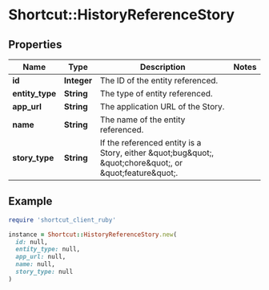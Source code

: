 # Shortcut::HistoryReferenceStory

## Properties

| Name | Type | Description | Notes |
| ---- | ---- | ----------- | ----- |
| **id** | **Integer** | The ID of the entity referenced. |  |
| **entity_type** | **String** | The type of entity referenced. |  |
| **app_url** | **String** | The application URL of the Story. |  |
| **name** | **String** | The name of the entity referenced. |  |
| **story_type** | **String** | If the referenced entity is a Story, either \&quot;bug\&quot;, \&quot;chore\&quot;, or \&quot;feature\&quot;. |  |

## Example

```ruby
require 'shortcut_client_ruby'

instance = Shortcut::HistoryReferenceStory.new(
  id: null,
  entity_type: null,
  app_url: null,
  name: null,
  story_type: null
)
```

